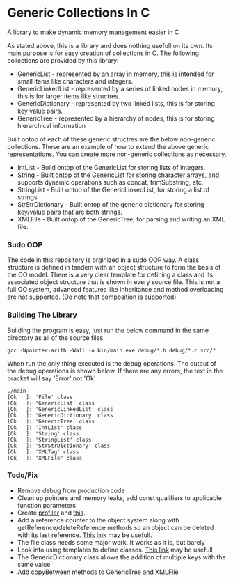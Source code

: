 # Generic Collections In C
A library to make dynamic memory management easier in C

As stated above, this is a library and does nothing usefull on its own. Its main purpose is for easy creation of collections in C. The following collections are provided by this library:
* GenericList - represented by an array in memory, this is intended for small items like characters and integers.
* GenericLinkedList - represented by a series of linked nodes in memory, this is for larger items like structres.
* GenericDictionary - represented by two linked lists, this is for storing key value pairs.
* GenericTree - represented by a hierarchy of nodes, this is for storing hierarchical information

Built ontop of each of these generic structres are the below non-generic collections. These are an example of how to extend the above generic representations. You can create more non-generic collections as necessary.
* IntList - Build ontop of the GenericList for storing lists of integers.
* String - Built ontop of the GenericList for storing character arrays, and supports dynamic operations such as concat, trimSubstring, etc.
* StringList - Built ontop of the GenericLinkedList, for storing a list of strings
* StrStrDictionary - Built ontop of the generic dictionary for storing key/value pairs that are both strings.
* XMLFile - Built ontop of the GenericTree, for parsing and writing an XML file.

### Sudo OOP
The code in this repository is orginized in a sudo OOP way. A class structure is defined in tandem with an object structure to form the basis of the OO model. There is a very clear template for defining a class and its associated object structure that is shown in every source file.
This is not a full OO system, advanced features like inheritance and method overloading are not supported. (Do note that composition is supported)

### Building The Library
Building the program is easy, just run the below command in the same directory as all of the source files.

```shell
gcc -Wpointer-arith -Wall -o bin/main.exe debug/*.h debug/*.c src/*
```

When run the only thing executed is the debug operations. The output of the debug operations is shown below. If there are any errors, the text in the bracket will say 'Error' not 'Ok'

```shell
./main
[Ok   ]: 'File' class
[Ok   ]: 'GenericList' class
[Ok   ]: 'GenericLinkedList' class
[Ok   ]: 'GenericDictionary' class
[Ok   ]: 'GenericTree' class
[Ok   ]: 'IntList' class
[Ok   ]: 'String' class
[Ok   ]: 'StringList' class
[Ok   ]: 'StrStrDictionary' class
[Ok   ]: 'XMLTag' class
[Ok   ]: 'XMLFile' class
```
### Todo/Fix
* Remove debug from production code
* Clean up pointers and memory leaks, add const qualifiers to applicable function parameters
* Create [profiler](https://www.youtube.com/watch?v=xlAH4dbMVnU) and [this](https://gist.github.com/TheCherno/31f135eea6ee729ab5f26a6908eb3a5e).
* Add a reference counter to the object system along with getReference/deleteReference methods so an object can be deleted with its last reference. [This link](http://calmarius.net/?lang=en&page=programming%2Fresource_management_exceptions_and_templates_in_c) may be usefull.
* The file class needs some major work. It works as it is, but barely
* Look into using templates to define classes. [This link](https://stackoverflow.com/questions/10950828/simulation-of-templates-in-c-for-a-queue-data-type) may be usefull
* The GenericDictionary class allows the addition of multiple keys with the same value
* Add copyBetween methods to GenericTree and XMLFile
